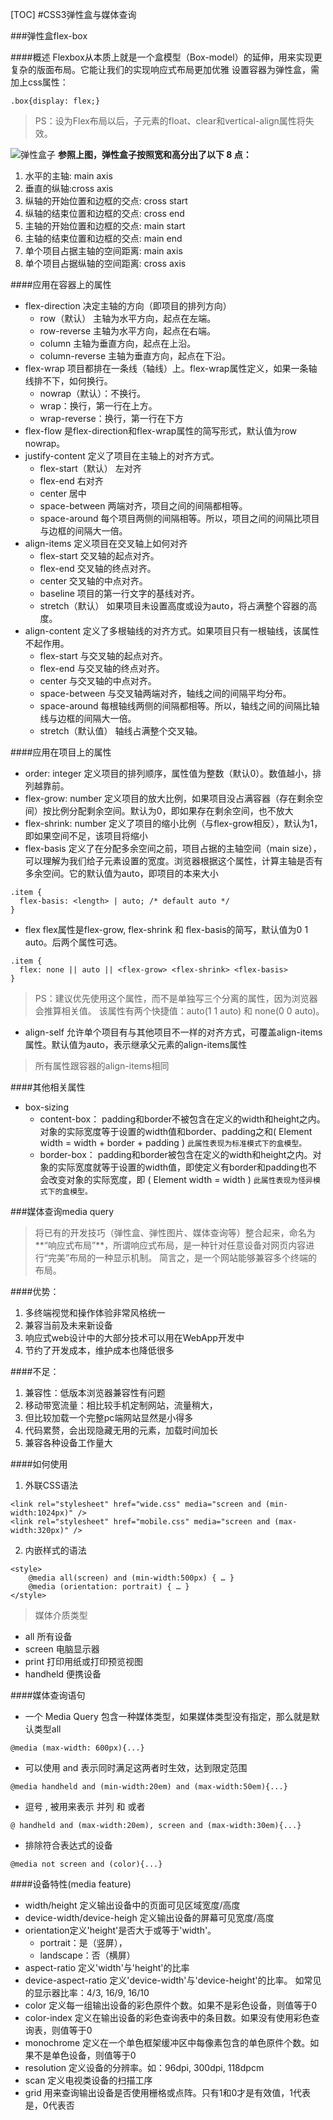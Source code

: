 [TOC]
#CSS3弹性盒与媒体查询

###弹性盒flex-box

####概述
Flexbox从本质上就是一个盒模型（Box-model）的延伸，用来实现更复杂的版面布局。它能让我们的实现响应式布局更加优雅
设置容器为弹性盒，需加上css属性：
```
.box{display: flex;}
```
>PS：设为Flex布局以后，子元素的float、clear和vertical-align属性将失效。

![弹性盒子](img/flexbox_axis.png "Flexible boxes弹性盒子")
**参照上图，弹性盒子按照宽和高分出了以下 8 点：**
1. 水平的主轴: main axis
2. 垂直的纵轴:cross axis
3. 纵轴的开始位置和边框的交点: cross start
4. 纵轴的结束位置和边框的交点: cross end
5. 主轴的开始位置和边框的交点: main start
6. 主轴的结束位置和边框的交点: main end
7. 单个项目占据主轴的空间距离: main axis
8. 单个项目占据纵轴的空间距离: cross axis

####应用在容器上的属性
* flex-direction
决定主轴的方向（即项目的排列方向）
    - row（默认）    主轴为水平方向，起点在左端。
    - row-reverse 主轴为水平方向，起点在右端。
    - column  主轴为垂直方向，起点在上沿。
    - column-reverse  主轴为垂直方向，起点在下沿。
* flex-wrap
项目都排在一条线（轴线）上。flex-wrap属性定义，如果一条轴线排不下，如何换行。
    - nowrap（默认）：不换行。
    - wrap：换行，第一行在上方。 
    - wrap-reverse：换行，第一行在下方
* flex-flow
是flex-direction和flex-wrap属性的简写形式，默认值为row nowrap。
* justify-content
定义了项目在主轴上的对齐方式。
    - flex-start（默认） 左对齐
    - flex-end    右对齐
    - center  居中
    - space-between   两端对齐，项目之间的间隔都相等。
    - space-around    每个项目两侧的间隔相等。所以，项目之间的间隔比项目与边框的间隔大一倍。
* align-items
定义项目在交叉轴上如何对齐
    - flex-start  交叉轴的起点对齐。
    - flex-end    交叉轴的终点对齐。
    - center  交叉轴的中点对齐。
    - baseline    项目的第一行文字的基线对齐。
    - stretch（默认）    如果项目未设置高度或设为auto，将占满整个容器的高度。
* align-content
定义了多根轴线的对齐方式。如果项目只有一根轴线，该属性不起作用。
    - flex-start  与交叉轴的起点对齐。
    - flex-end    与交叉轴的终点对齐。
    - center  与交叉轴的中点对齐。
    - space-between   与交叉轴两端对齐，轴线之间的间隔平均分布。
    - space-around     每根轴线两侧的间隔都相等。所以，轴线之间的间隔比轴线与边框的间隔大一倍。
    - stretch（默认值）    轴线占满整个交叉轴。

####应用在项目上的属性
* order: integer
定义项目的排列顺序，属性值为整数（默认0）。数值越小，排列越靠前。
* flex-grow: number
定义项目的放大比例，如果项目没占满容器（存在剩余空间）按比例分配剩余空间。默认为0，即如果存在剩余空间，也不放大
* flex-shrink: number
定义了项目的缩小比例（与flex-grow相反），默认为1，即如果空间不足，该项目将缩小
* flex-basis
定义了在分配多余空间之前，项目占据的主轴空间（main size），可以理解为我们给子元素设置的宽度。浏览器根据这个属性，计算主轴是否有多余空间。它的默认值为auto，即项目的本来大小
```
.item {
  flex-basis: <length> | auto; /* default auto */
}
```
* flex
flex属性是flex-grow, flex-shrink 和 flex-basis的简写，默认值为0 1 auto。后两个属性可选。
```
.item {
  flex: none || auto || <flex-grow> <flex-shrink> <flex-basis>
}
```
>PS：建议优先使用这个属性，而不是单独写三个分离的属性，因为浏览器会推算相关值。
该属性有两个快捷值：auto(1 1 auto) 和 none(0 0 auto)。

* align-self
允许单个项目有与其他项目不一样的对齐方式，可覆盖align-items属性。默认值为auto，表示继承父元素的align-items属性
>所有属性跟容器的align-items相同


####其他相关属性
* box-sizing
    - content-box： padding和border不被包含在定义的width和height之内。对象的实际宽度等于设置的width值和border、padding之和( Element width = width + border + padding ) 
    `此属性表现为标准模式下的盒模型。` 
    - border-box： padding和border被包含在定义的width和height之内。对象的实际宽度就等于设置的width值，即使定义有border和padding也不会改变对象的实际宽度，即 ( Element width = width ) 
    `此属性表现为怪异模式下的盒模型。`



###媒体查询media query

>将已有的开发技巧（弹性盒、弹性图片、媒体查询等）整合起来，命名为**“响应式布局”**，所谓响应式布局，是一种针对任意设备对网页内容进行“完美”布局的一种显示机制。
简言之，是一个网站能够兼容多个终端的布局。

####优势：
1. 多终端视觉和操作体验非常风格统一
2. 兼容当前及未来新设备
3. 响应式web设计中的大部分技术可以用在WebApp开发中
4. 节约了开发成本，维护成本也降低很多

####不足：
1. 兼容性：低版本浏览器兼容性有问题
2. 移动带宽流量：相比较手机定制网站，流量稍大，
3. 但比较加载一个完整pc端网站显然是小得多
4. 代码累赘，会出现隐藏无用的元素，加载时间加长
5. 兼容各种设备工作量大

####如何使用
1. 外联CSS语法
```
<link rel="stylesheet" href="wide.css" media="screen and (min-width:1024px)" />
<link rel="stylesheet" href="mobile.css" media="screen and (max-width:320px)" />
```

2. 内嵌样式的语法
```
<style>
    @media all(screen) and (min-width:500px) { … }
    @media (orientation: portrait) { … }
</style>
```
>媒体介质类型
* all      所有设备
* screen        电脑显示器
* print     打印用纸或打印预览视图
* handheld  便携设备

####媒体查询语句
* 一个 Media Query 包含一种媒体类型，如果媒体类型没有指定，那么就是默认类型all
```
@media (max-width: 600px){...}
```

* 可以使用 and 表示同时满足这两者时生效，达到限定范围
```
@media handheld and (min-width:20em) and (max-width:50em){...}
```

* 逗号 , 被用来表示 并列 和 或者
```
@ handheld and (max-width:20em), screen and (max-width:30em){...}
```

* 排除符合表达式的设备
```
@media not screen and (color){...}
```


####设备特性(media feature)
* width/height 定义输出设备中的页面可见区域宽度/高度
* device-width/device-heigh  定义输出设备的屏幕可见宽度/高度
* orientation定义'height'是否大于或等于'width'。
    - portrait：是（竖屏），
    - landscape：否（横屏）
* aspect-ratio  定义'width'与'height'的比率
* device-aspect-ratio   定义'device-width'与'device-height'的比率。
如常见的显示器比率：4/3, 16/9, 16/10
* color 定义每一组输出设备的彩色原件个数。如果不是彩色设备，则值等于0
* color-index   定义在输出设备的彩色查询表中的条目数。如果没有使用彩色查询表，则值等于0
* monochrome    定义在一个单色框架缓冲区中每像素包含的单色原件个数。如果不是单色设备，则值等于0
* resolution    定义设备的分辨率。如：96dpi, 300dpi, 118dpcm
* scan  定义电视类设备的扫描工序
* grid  用来查询输出设备是否使用栅格或点阵。只有1和0才是有效值，1代表是，0代表否